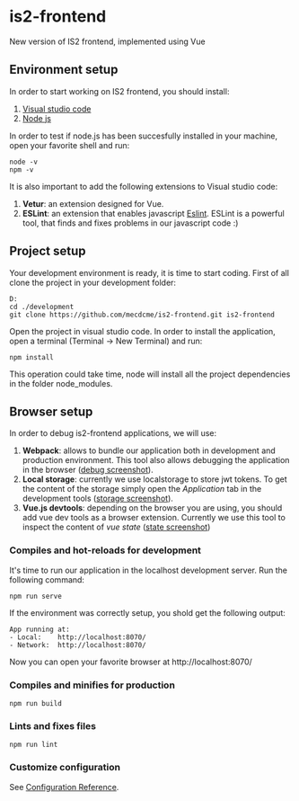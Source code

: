 # is2-frontend
New version of IS2 frontend, implemented using Vue

## Environment setup
In order to start working on IS2 frontend, you should install:
1. [Visual studio code](https://code.visualstudio.com/)
2. [Node js](https://nodejs.org/en/download/)

In order to test if node.js has been succesfully installed in your machine, open your favorite shell and run:

```
node -v
npm -v
```
It is also important to add the following extensions to Visual studio code:
1. **Vetur**: an extension designed for Vue.
2. **ESLint**: an extension that enables javascript [Eslint](https://eslint.org/). ESLint is a powerful tool, that finds and fixes problems in our javascript code :)

## Project setup
Your development environment is ready, it is time to start coding. First of all clone the project in your development folder:

```
D:
cd ./development
git clone https://github.com/mecdcme/is2-frontend.git is2-frontend
```
Open the project in visual studio code. In order to install the application, open a terminal (Terminal -> New Terminal) and run:
```
npm install
```
This operation could take time, node will install all the project dependencies in the folder node_modules.

## Browser setup
In order to debug is2-frontend applications, we will use:
1. **Webpack**: allows to bundle our application both in development and production environment. This tool also allows debugging the application in the browser ([debug screenshot](https://github.com/mecdcme/is2-frontend/blob/master/docs/img/is2-webpack.png)).
2. **Local storage**: currently we use localstorage to store jwt tokens. To get the content of the storage simply open the *Application* tab in the development tools ([storage screenshot](https://github.com/mecdcme/is2-frontend/blob/master/docs/img/is2-storage.png)).
3. **Vue.js devtools**: depending on the browser you are using, you should add vue dev tools as a browser extension. Currently we use this tool to inspect the content of *vue state* ([state screenshot](https://github.com/mecdcme/is2-frontend/blob/master/docs/img/is2-vue.png)) 

### Compiles and hot-reloads for development
It's time to run our application in the localhost development server. Run the following command:
```
npm run serve
```
If the environment was correctly setup, you shold get the following output:
```
App running at:
- Local:    http://localhost:8070/
- Network:  http://localhost:8070/
```
Now you can open your favorite browser at http://localhost:8070/


### Compiles and minifies for production
```
npm run build
```

### Lints and fixes files
```
npm run lint
```

### Customize configuration
See [Configuration Reference](https://cli.vuejs.org/config/).


